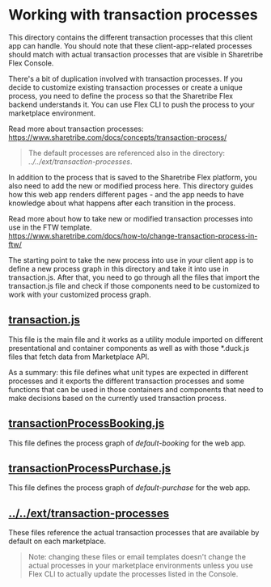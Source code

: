 # Working with transaction processes

This directory contains the different transaction processes that this client app can handle. You
should note that these client-app-related processes should match with actual transaction processes
that are visible in Sharetribe Flex Console.

There's a bit of duplication involved with transaction processes. If you decide to customize
existing transaction processes or create a unique process, you need to define the process so that
the Sharetribe Flex backend understands it. You can use Flex CLI to push the process to your
marketplace environment.

Read more about transaction processes:  
https://www.sharetribe.com/docs/concepts/transaction-process/

> The default processes are referenced also in the directory: _../../ext/transaction-processes_.

In addition to the process that is saved to the Sharetribe Flex platform, you also need to add the
new or modified process here. This directory guides how this web app renders different pages - and
the app needs to have knowledge about what happens after each transition in the process.

Read more about how to take new or modified transaction processes into use in the FTW template.  
https://www.sharetribe.com/docs/how-to/change-transaction-process-in-ftw/

The starting point to take the new process into use in your client app is to define a new process
graph in this directory and take it into use in transaction.js. After that, you need to go through
all the files that import the transaction.js file and check if those components need to be
customized to work with your customized process graph.

## [transaction.js](transaction.js)

This file is the main file and it works as a utility module imported on different presentational and
container components as well as with those \*.duck.js files that fetch data from Marketplace API.

As a summary: this file defines what unit types are expected in different processes and it exports
the different transaction processes and some functions that can be used in those containers and
components that need to make decisions based on the currently used transaction process.

## [transactionProcessBooking.js](transactionProcessBooking.js)

This file defines the process graph of _default-booking_ for the web app.

## [transactionProcessPurchase.js](transactionProcessPurchase.js)

This file defines the process graph of _default-purchase_ for the web app.

## [../../ext/transaction-processes](../../ext/transaction-processes/README.md)

These files reference the actual transaction processes that are available by default on each
marketplace.

> Note: changing these files or email templates doesn't change the actual processes in your
> marketplace environments unless you use Flex CLI to actually update the processes listed in the
> Console.
